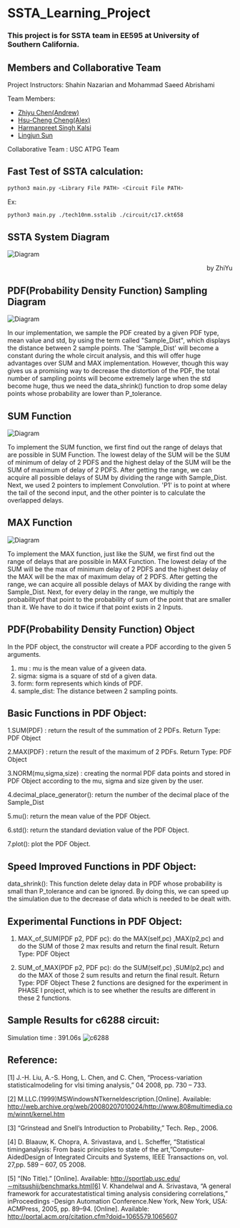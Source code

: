 # SSTA_Learning_Project
### This project is for SSTA team in EE595 at University of Southern California. 

## Members and Collaborative Team
Project Instructors: Shahin Nazarian and Mohammad Saeed Abrishami

Team Members:
* [Zhiyu Chen(Andrew)](https://github.com/Zhiyu-Chen-Github)
* [Hsu-Cheng Cheng(Alex)](https://github.com/HCC7952889662)
* [Harmanpreet Singh Kalsi](https://github.com/hkalsi-usc)
* [Lingjun Sun](https://github.com/sunlingjun)

Collaborative Team : USC ATPG Team

## Fast Test of SSTA calculation:
```Bash
python3 main.py <Library File PATH> <Circuit File PATH>
```
Ex:
```Bash
python3 main.py ./tech10nm.sstalib ./circuit/c17.ckt658
```
## SSTA System Diagram
![Diagram](/images/System_overview.PNG)
<p align="right">by ZhiYu</p>

## PDF(Probability Density Function) Sampling Diagram
![Diagram](/images/sample.png)

In our implementation, we sample the PDF created by a given PDF type, mean value and std, by using the term called "Sample_Dist", which displays the distance between 2 sample points. The 'Sample_Dist' will become a constant during the whole circuit analysis, and this will offer huge advantages over SUM and MAX implementation. However, though this way gives us a promising way to decrease the distortion of the PDF, the total number of sampling points will become extremely large when the std become huge, thus we need the data_shrink() function to drop some delay points whose probability are lower than P_tolerance.


## SUM Function
![Diagram](/images/sum.png)

To implement the SUM function, we first find out the range of delays that are possible in SUM Function. The lowest delay of the SUM will be the SUM of minimum of delay of 2 PDFS and the highest delay of the SUM will be the SUM of maximum of delay of 2 PDFS. After getting the range, we can acquire all possible delays of SUM by dividing the range with Sample_Dist. Next, we used 2 pointers to implement Convolution. 'P1' is to point at where the tail of the second input, and the other pointer is to calculate the overlapped delays.

## MAX Function
![Diagram](/images/max_f.png)

To implement the MAX function, just like the SUM, we first find out the range of delays that are possible in MAX Function. The lowest delay of the SUM will be the max of minimum delay of 2 PDFS and the highest delay of the MAX will be the max of maximum delay of 2 PDFS. After getting the range, we can acquire all possible delays of MAX by dividing the range with Sample_Dist. Next, for every delay in the range, we multiply the probabilityof that point to the probability of sum of the point that are smaller than it. We have to do it twice if that point exists in 2 Inputs.

## PDF(Probability Density Function) Object
In the PDF object, the constructor will create a PDF according to the given 5 arguments.
1. mu : mu is the mean value of a giveen data.
2. sigma: sigma is a square of std of a given data.
3. form: form represents which kinds of PDF. 
4. sample_dist: The distance between 2 sampling points.

## Basic Functions in PDF Object:
1.SUM(PDF) : return the result of the summation of 2 PDFs. Return Type: PDF Object

2.MAX(PDF) : return the result of the maximum of 2 PDFs. Return Type: PDF Object 

3.NORM(mu,sigma,size) : creating the normal PDF data points and stored in PDF Object according to the mu, sigma and size given by the user.

4.decimal_place_generator(): return the number of the decimal place of the Sample_Dist

5.mu(): return the mean value of the PDF Object.

6.std(): return the standard deviation value of the PDF Object.

7.plot(): plot the PDF Object.

## Speed Improved Functions in PDF Object:
data_shrink(): This function delete delay data in PDF whose probability is small than P_tolerance and can be ignored. By doing this, we can speed up the simulation due to the decrease of data which is needed to be dealt with.  

## Experimental Functions in PDF Object:
1. MAX_of_SUM(PDF p2, PDF pc): do the MAX(self,pc) ,MAX(p2,pc) and do the SUM of those 2 max results and return the final result. Return Type: PDF Object  

2. SUM_of_MAX(PDF p2, PDF pc): do the SUM(self,pc) ,SUM(p2,pc) and do the MAX of those 2 sum results and return the final result. Return Type: PDF Object
These 2 functions are designed for the experiment in PHASE I project, which is to see whether the results are different in these 2 functions.

## Sample Results for c6288 circuit:
Simulation time : 391.06s
![c6288](/images/c6288_re.png)

## Reference:
[1]  J.-H. Liu, A.-S. Hong, L. Chen, and C. Chen, “Process-variation statisticalmodeling for vlsi timing analysis,” 04 2008, pp. 730 – 733.

[2]  M.LLC.(1999)MSWindowsNTkerneldescription.[Online].    Available: http://web.archive.org/web/20080207010024/http://www.808multimedia.com/winnt/kernel.htm

[3]  “Grinstead and Snell’s Introduction to Probability,” Tech. Rep., 2006.

[4]  D. Blaauw, K. Chopra, A. Srivastava, and L. Scheffer, “Statistical timinganalysis:  From  basic  principles  to  state  of  the  art,”Computer-AidedDesign of Integrated Circuits and Systems, IEEE Transactions on, vol. 27,pp. 589 – 607, 05 2008.

[5]  “(No   Title).”   [Online].   Available:   http://sportlab.usc.edu/∼mitsushij/benchmarks.html[6]  V.  Khandelwal  and  A.  Srivastava,  “A  general  framework  for  accuratestatistical  timing  analysis  considering  correlations,”  inProceedings -Design Automation Conference.New  York,  New  York,  USA:  ACMPress, 2005, pp. 89–94. [Online]. Available: http://portal.acm.org/citation.cfm?doid=1065579.1065607
